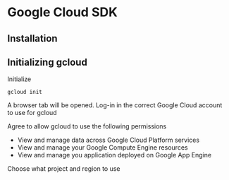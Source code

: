 # Google Cloud SDK

## Installation

## Initializing gcloud

Initialize

  ``` cli
  gcloud init
  ```

A browser tab will be opened. Log-in in the correct Google Cloud account to use for gcloud

Agree to allow gcloud to use the following permissions

- View and manage data across Google Cloud Platform services
- View and manage your Google Compute Engine resources
- View and manage you application deployed on Google App Engine

Choose what project and region to use
